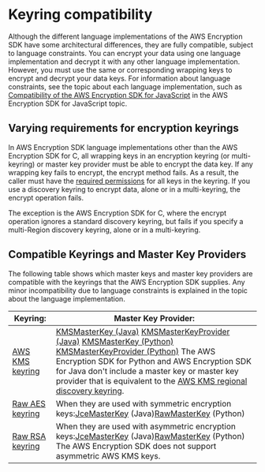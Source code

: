 # Keyring compatibility<a name="keyring-compatibility"></a>

Although the different language implementations of the AWS Encryption SDK have some architectural differences, they are fully compatible, subject to language constraints\. You can encrypt your data using one language implementation and decrypt it with any other language implementation\. However, you must use the same or corresponding wrapping keys to encrypt and decrypt your data keys\. For information about language constraints, see the topic about each language implementation, such as [Compatibility of the AWS Encryption SDK for JavaScript](javascript-compatibility.md) in the AWS Encryption SDK for JavaScript topic\.

## Varying requirements for encryption keyrings<a name="encrypt-keyring-requirements"></a>

In AWS Encryption SDK language implementations other than the AWS Encryption SDK for C, all wrapping keys in an encryption keyring \(or multi\-keyring\) or master key provider must be able to encrypt the data key\. If any wrapping key fails to encrypt, the encrypt method fails\. As a result, the caller must have the [required permissions](use-kms-keyring.md#kms-keyring-permissions) for all keys in the keyring\. If you use a discovery keyring to encrypt data, alone or in a multi\-keyring, the encrypt operation fails\. 

The exception is the AWS Encryption SDK for C, where the encrypt operation ignores a standard discovery keyring, but fails if you specify a multi\-Region discovery keyring, alone or in a multi\-keyring\.

## Compatible Keyrings and Master Key Providers<a name="keyring-compat-table"></a>

The following table shows which master keys and master key providers are compatible with the keyrings that the AWS Encryption SDK supplies\. Any minor incompatibility due to language constraints is explained in the topic about the language implementation\.


| Keyring: | Master Key Provider: | 
| --- | --- | 
| [AWS KMS keyring](use-kms-keyring.md) |  [KMSMasterKey \(Java\)](https://aws.github.io/aws-encryption-sdk-java/com/amazonaws/encryptionsdk/kms/KmsMasterKey.html) [KMSMasterKeyProvider \(Java\)](https://aws.github.io/aws-encryption-sdk-java/com/amazonaws/encryptionsdk/kms/KmsMasterKeyProvider.html) [KMSMasterKey \(Python\)](https://aws-encryption-sdk-python.readthedocs.io/en/latest/generated/aws_encryption_sdk.key_providers.kms.html) [KMSMasterKeyProvider \(Python\)](https://aws-encryption-sdk-python.readthedocs.io/en/latest/generated/aws_encryption_sdk.key_providers.kms.html#aws_encryption_sdk.key_providers.kms.KMSMasterKeyProvider)  The AWS Encryption SDK for Python and AWS Encryption SDK for Java don't include a master key or master key provider that is equivalent to the [AWS KMS regional discovery keyring](use-kms-keyring.md#kms-keyring-regional)\.    | 
| [Raw AES keyring](use-raw-aes-keyring.md) | When they are used with symmetric encryption keys:[JceMasterKey](https://aws.github.io/aws-encryption-sdk-java/com/amazonaws/encryptionsdk/jce/JceMasterKey.html) \(Java\)[RawMasterKey](https://aws-encryption-sdk-python.readthedocs.io/en/latest/generated/aws_encryption_sdk.key_providers.raw.html#aws_encryption_sdk.key_providers.raw.RawMasterKey) \(Python\) | 
| [Raw RSA keyring](use-raw-rsa-keyring.md) | When they are used with asymmetric encryption keys:[JceMasterKey](https://aws.github.io/aws-encryption-sdk-java/com/amazonaws/encryptionsdk/jce/JceMasterKey.html) \(Java\)[RawMasterKey](https://aws-encryption-sdk-python.readthedocs.io/en/latest/generated/aws_encryption_sdk.key_providers.raw.html#aws_encryption_sdk.key_providers.raw.RawMasterKey) \(Python\) The AWS Encryption SDK does not support asymmetric AWS KMS keys\.  | 